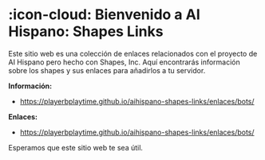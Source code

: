 # :icon-cloud: Bienvenido a AI Hispano: Shapes Links

Este sitio web es una colección de enlaces relacionados con el proyecto de AI Hispano pero hecho con Shapes, Inc. Aquí encontrarás información sobre los shapes y sus enlaces para añadirlos a tu servidor.

**Información:**

* https://playerbplaytime.github.io/aihispano-shapes-links/enlaces/bots/

**Enlaces:**

* https://playerbplaytime.github.io/aihispano-shapes-links/enlaces/bots/

Esperamos que este sitio web te sea útil.
